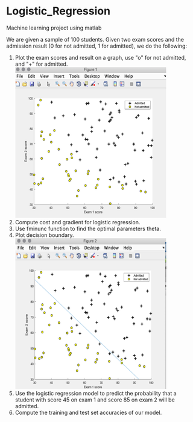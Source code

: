 # Logistic_Regression

Machine learning project using matlab

We are given a sample of 100 students. Given two exam scores and the admission result (0 for not admitted, 1 for admitted), we do the following:
1. Plot the exam scores and result on a graph, use "o" for not admitted, and "+" for admitted.
   <img src = https://github.com/yanruchen/Logistic_Regression/blob/9059f2dbbd5bb12f0037c22b376f1e9301ef61c2/image/plot%20data.png width="400" height="400">
3. Compute cost and gradient for logistic regression.
4. Use fminunc function to find the optimal parameters theta.
5. Plot decision boundary.  
   <img src = https://github.com/yanruchen/Logistic_Regression/blob/9059f2dbbd5bb12f0037c22b376f1e9301ef61c2/image/decison%20boundary.png width="400" height="400">
7. Use the logistic regression model to predict the probability that a student with score 45 on exam 1 and score 85 on exam 2 will be admitted.
8. Compute the training and test set accuracies of our model.







